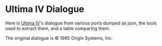 # Ultima IV Dialogue

Here is [Ultima IV](http://en.wikipedia.org/wiki/Ultima_IV:_Quest_of_the_Avatar)'s dialogue from various ports dumped as json, the tools used to extract them, and a table comparing them.

The original dialogue is © 1985 Origin Systems, Inc.
